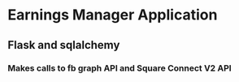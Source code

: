 # Earnings Manager Application
## Flask and sqlalchemy
### Makes calls to fb graph API and Square Connect V2 API

